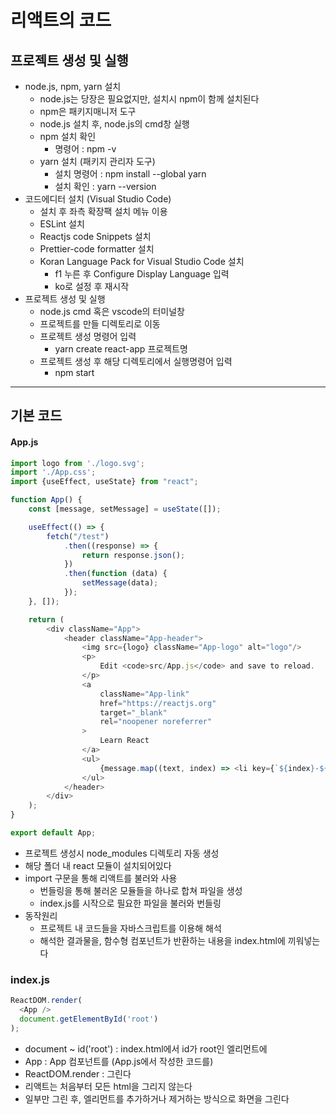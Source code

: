 # 리액트의 코드
## 프로젝트 생성 및 실행
- node.js, npm, yarn 설치
  - node.js는 당장은 필요없지만, 설치시 npm이 함께 설치된다
  - npm은 패키지매니저 도구
  - node.js 설치 후, node.js의 cmd창 실행
  - npm 설치 확인
    - 명령어 : npm -v
  - yarn 설치 (패키지 관리자 도구)
    - 설치 명령어 : npm install --global yarn
    - 설치 확인 : yarn --version
- 코드에디터 설치 (Visual Studio Code)
  - 설치 후 좌측 확장팩 설치 메뉴 이용
  - ESLint 설치
  - Reactjs code Snippets 설치
  - Prettier-code formatter 설치
  - Koran Language Pack for Visual Studio Code 설치
    - f1 누른 후 Configure Display Language 입력
    - ko로 설정 후 재시작
- 프로젝트 생성 및 실행
  - node.js cmd 혹은 vscode의 터미널창
  - 프로젝트를 만들 디렉토리로 이동
  - 프로젝트 생성 명령어 입력
    - yarn create react-app 프로젝트명
  - 프로젝트 생성 후 해당 디렉토리에서 실행명령어 입력
    - npm start   

***

## 기본 코드
#### App.js   

```javascript
import logo from './logo.svg';
import './App.css';
import {useEffect, useState} from "react";

function App() {
    const [message, setMessage] = useState([]);

    useEffect(() => {
        fetch("/test")
            .then((response) => {
                return response.json();
            })
            .then(function (data) {
                setMessage(data);
            });
    }, []);

    return (
        <div className="App">
            <header className="App-header">
                <img src={logo} className="App-logo" alt="logo"/>
                <p>
                    Edit <code>src/App.js</code> and save to reload.
                </p>
                <a
                    className="App-link"
                    href="https://reactjs.org"
                    target="_blank"
                    rel="noopener noreferrer"
                >
                    Learn React
                </a>
                <ul>
                    {message.map((text, index) => <li key={`${index}-${text}`}>{text}</li>)}
                </ul>
            </header>
        </div>
    );
}

export default App;
```
- 프로젝트 생성시 node_modules 디렉토리 자동 생성
- 해당 폴더 내 react 모듈이 설치되어있다
- import 구문을 통해 리액트를 불러와 사용
  - 번들링을 통해 불러온 모듈들을 하나로 합쳐 파일을 생성
  - index.js를 시작으로 필요한 파일을 불러와 번들링
- 동작원리
  - 프로젝트 내 코드들을 자바스크립트를 이용해 해석
  - 해석한 결과물을, 함수형 컴포넌트가 반환하는 내용을 index.html에 끼워넣는다   

### index.js   
```javascript
ReactDOM.render(
  <App />
  document.getElementById('root')
);

```
- document ~ id('root') : index.html에서 id가 root인 엘리먼트에
- App : App 컴포넌트를 (App.js에서 작성한 코드를)
- ReactDOM.render : 그린다
- 리액트는 처음부터 모든 html을 그리지 않는다
- 일부만 그린 후, 엘리먼트를 추가하거나 제거하는 방식으로 화면을 그린다

